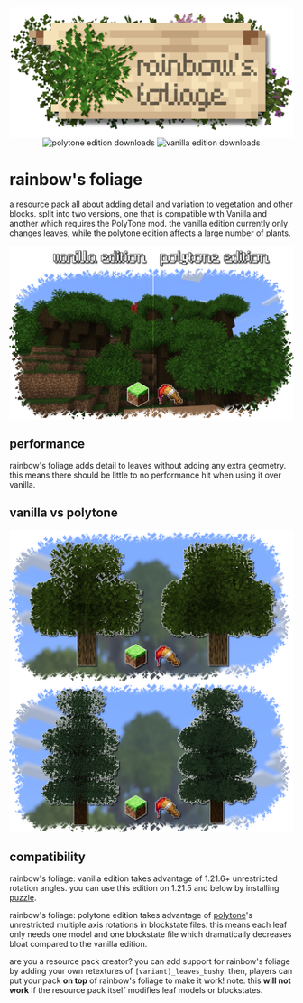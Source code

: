 <img src="https://github.com/PoeticRainbow/rainbows-foliage/blob/master/gallery/rainbows-foliage.png?raw=true" align=center alt="rainbow's foliage logo">

<div align=center>
  <img alt="polytone edition downloads" src="https://img.shields.io/modrinth/dt/rainbows-foliage?style=flat&logo=modrinth&label=polytone%20edition&link=https%3A%2F%2Fmodrinth.com%2Fresourcepack%2Frainbows-foliage">
  <img alt="vanilla edition downloads" src="https://img.shields.io/modrinth/dt/rainbows-foliage-vanilla-edition?style=flat&logo=modrinth&label=vanilla%20edition&link=https%3A%2F%2Fmodrinth.com%2Fresourcepack%2Frainbows-foliage-vanilla-edition">
</div>

# **rainbow's foliage**
a resource pack all about adding detail and variation to vegetation and other blocks. split into two versions, one that is compatible with Vanilla and another which requires the PolyTone mod. the vanilla edition currently only changes leaves, while the polytone edition affects a large number of plants.

<img src="https://github.com/PoeticRainbow/rainbows-foliage/blob/master/gallery/dark_forest_half.png?raw=true" align=center alt="a dark forest, half vanilla edition half polytone edition">

## performance
rainbow's foliage adds detail to leaves without adding any extra geometry. this means there should be little to no performance hit when using it over vanilla.

## vanilla vs polytone
<img src="https://github.com/PoeticRainbow/rainbows-foliage/blob/master/gallery/comparison_oak.png?raw=true" align=center alt="a comparison of oak trees between the two editions">
<img src="https://github.com/PoeticRainbow/rainbows-foliage/blob/master/gallery/comparison_spruce.png?raw=true" align=center alt="a comparison of spruce trees between the two editions">

## compatibility
rainbow's foliage: vanilla edition takes advantage of 1.21.6+ unrestricted rotation angles. you can use this edition on 1.21.5 and below by installing [puzzle](https://modrinth.com/mod/puzzle).

rainbow's foliage: polytone edition takes advantage of [polytone](https://modrinth.com/mod/polytone)'s unrestricted multiple axis rotations in blockstate files. this means each leaf only needs one model and one blockstate file which dramatically decreases bloat compared to the vanilla edition.

are you a resource pack creator? you can add support for rainbow's foliage by adding your own retextures of `[variant]_leaves_bushy`. then, players can put your pack **on top** of rainbow's foliage to make it work! note: this **will not work** if the resource pack itself modifies leaf models or blockstates.
